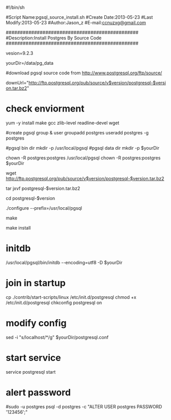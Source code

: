 #!/bin/sh

#Script Name:pgsql_source_install.sh
#Create Date:2013-05-23
#Last Modify:2013-05-23
#Author:Jason_z
#E-mail:ccnuzxg@gmail.com

###############################################
#Description:Install Postgres By Source Code 
###############################################

vesion=9.2.3

yourDir=/data/pg_data

#download pgsql source code from http://www.postgresql.org/ftp/source/

downUrl="http://ftp.postgresql.org/pub/source/v$version/postgresql-$version.tar.bz2"

# check enviorment
yum -y install make gcc zlib-level readline-devel wget

#create pgsql group & user
groupadd postgres
useradd postgres -g postgres

#pgsql bin dir
mkdir -p /usr/local/pgsql
#pgsql data dir
mkdir -p $yourDir

chown -R postgres:postgres /usr/local/pgsql
chown -R postgres:postgres $yourDir

wget http://ftp.postgresql.org/pub/source/v$version/postgresql-$version.tar.bz2

tar jxvf postgresql-$version.tar.bz2

cd postgresql-$version

./configure --prefix=/usr/local/pgsql

make 

make install

# initdb

/usr/local/pgsql/bin/initdb --encoding=utf8 -D $yourDir

# join in startup
cp ./contrib/start-scripts/linux /etc/init.d/postgresql
chmod +x /etc/init.d/postgresql
chkconfig postgresql on

# modify config
sed -i "s/localhost/*/g" $yourDir/postgresql.conf

# start service
service postgresql start

# alert password
#sudo -u postgres psql -d postgres -c "ALTER USER postgres PASSWORD '123456';"
